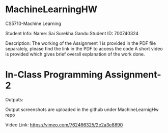 # MachineLearningHW
CS5710-Machine Learning

Student Info:
Name: Sai Surekha Gandu 
Student ID: 700740324

Description:
The working of the Assignment 1 is provided in the PDF file separately, please find the link in the PDF to access the code
A short video is provided which gives brief overall explanation of the work done. 




# In-Class Programming Assignment-2
Outputs:

Output screenshots are uploaded in the github under MachineLearnigHw repo


Video Link:
https://vimeo.com/762466325/2e2a3e8890
